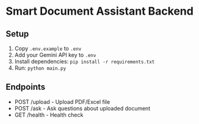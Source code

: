 # Smart Document Assistant Backend

## Setup
1. Copy `.env.example` to `.env`
2. Add your Gemini API key to `.env`
3. Install dependencies: `pip install -r requirements.txt`
4. Run: `python main.py`

## Endpoints
- POST /upload - Upload PDF/Excel file
- POST /ask - Ask questions about uploaded document
- GET /health - Health check
